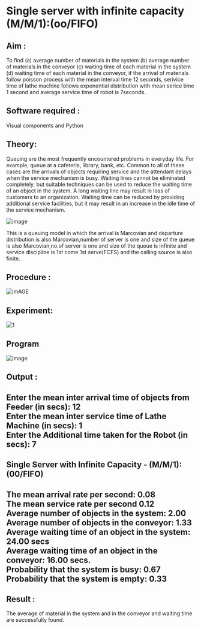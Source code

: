 # Single server with infinite capacity (M/M/1):(oo/FIFO)
## Aim :
To find (a) average number of materials in the system (b) average number of materials in the conveyor (c) waiting time of each material in the system (d) waiting time of each material in the conveyor, if the arrival  of materials follow poisson process with the mean interval time 12 seconds, serivice time of lathe machine follows exponential distribution with mean serice time 1 second and average service time of robot is 7seconds.

## Software required :
Visual components and Python

## Theory:
Queuing are the most frequently encountered problems in everyday life. For example, queue at a cafeteria, library, bank, etc. Common to all of these cases are the arrivals of objects requiring service and the attendant delays when the service mechanism is busy. Waiting lines cannot be eliminated completely, but suitable techniques can be used to reduce the waiting time of an object in the system. A long waiting line may result in loss of customers to an organization. Waiting time can be reduced by providing additional service facilities, but it may result in an increase in the idle time of the service mechanism.

![image](1.png)

This is a queuing model in which the arrival is Marcovian and departure distribution is also Marcovian,number of server is one and size of the queue is also Marcovian,no.of server is one and size of the queue is infinite and service discipline is 1st come 1st serve(FCFS) and the calling source is also finite.

## Procedure :

![imAGE](2.png)



## Experiment:

![1](https://github.com/EaswarR2005/Single-server-infinite-capacity---Markov-Model/assets/146931525/1aff7400-74a5-4e65-8227-176c1e5c6744)

 
## Program
![image](https://github.com/ramjan1729/Single-server-infinite-capacity---Markov-Model/assets/103921593/5f1fd58d-5929-4c51-89ea-4cef009e5bad)

## Output :
Enter the mean inter arrival time of objects from Feeder (in secs): 12   
Enter the mean inter service time of Lathe Machine (in secs): 1    
Enter the Additional time taken for the Robot (in secs): 7    
------------------------------------------------------------
Single Server with Infinite Capacity - (M/M/1): (00/FIFO)    
------------------------------------------------------------
The mean arrival rate per second: 0.08  
The mean service rate per second 0.12   
Average number of objects in the system: 2.00     
Average number of objects in the conveyor: 1.33    
Average waiting time of an object in the system: 24.00 secs     
Average waiting time of an object in the conveyor: 16.00 secs.     
Probability that the system is busy: 0.67    
Probability that the system is empty: 0.33     
-------------------------------------------------------------
## Result :

The average of material in the system and in the conveyor and waiting time are successfully found.
